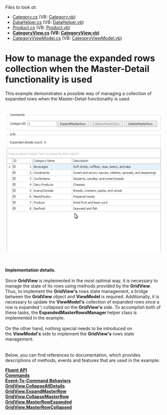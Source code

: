 <!-- default file list -->
*Files to look at*:

* [Category.cs](./CS/Models/Category.cs) (VB: [Category.vb](./VB/Models/Category.vb))
* [DataHelper.cs](./CS/Models/DataHelper.cs) (VB: [DataHelper.vb](./VB/Models/DataHelper.vb))
* [Product.cs](./CS/Models/Product.cs) (VB: [Product.vb](./VB/Models/Product.vb))
* **[CategoryView.cs](./CS/View/CategoryView.cs) (VB: [CategoryView.vb](./VB/View/CategoryView.vb))**
* [CategoryViewModel.cs](./CS/ViewModel/CategoryViewModel.cs) (VB: [CategoryViewModel.vb](./VB/ViewModel/CategoryViewModel.vb))
<!-- default file list end -->
# How to manage the expanded rows collection when the Master-Detail functionality is used


<p>This example demonstrates a possible way of managing a collection of expanded rows when the Master-Detail functionality is used.</p>
<br><img src="https://raw.githubusercontent.com/DevExpress-Examples/how-to-manage-the-expanded-rows-collection-when-the-master-detail-functionality-is-used-t470064/16.2.3+/media/83de3514-d6a5-11e6-80bf-00155d62480c.png"><br><br><br>
<p><strong>Implementation details.<br></strong><br>Since <strong>GridView</strong> is implemented in the most optimal way, it is necessary to manage the state of its rows using methods provided by the <strong>GridView</strong>. Thus, to implement the <strong>GridView's</strong> rows state management, a bridge between the <strong>GridView</strong> object and <strong>ViewModel </strong>is required. Additionally, it is necessary to update the <strong>ViewModel's</strong> collection of expanded rows once a row is expanded \ collapsed on the <strong>GridView's</strong> side. To accomplish both of these tasks, the <strong>ExpandedMasterRowsManager </strong>helper class is implemented in the example.  <br><br>On the other hand, nothing special needs to be introduced on the <strong>ViewModel's</strong> side to implement the <strong>GridView's</strong> rows state management.<br><br><br>Below, you can find references to documentation, which provides descriptions of methods, events and features that are used in the example:</p>
<strong><a href="https://documentation.devexpress.com/#WindowsForms/CustomDocument117019">Fluent API</a><br><a href="https://documentation.devexpress.com/WindowsForms/CustomDocument113965.aspx">Commands</a> </strong><br><strong><a href="https://documentation.devexpress.com/#WindowsForms/CustomDocument113975">Event-To-Command Behaviors</a></strong><br><strong><a href="https://documentation.devexpress.com/#WindowsForms/DevExpressXtraGridViewsGridGridView_CollapseAllDetailstopic">GridView.CollapseAllDetails</a><br><a href="https://documentation.devexpress.com/#WindowsForms/DevExpressXtraGridViewsGridGridView_ExpandMasterRowtopic">GridView.ExpandMasterRow</a><br><a href="https://documentation.devexpress.com/#WindowsForms/DevExpressXtraGridViewsGridGridView_CollapseMasterRowtopic">GridView.CollapseMasterRow</a><br> <a href="https://documentation.devexpress.com/#WindowsForms/DevExpressXtraGridViewsGridGridView_MasterRowExpandedtopic">GridView.MasterRowExpanded</a><br><a href="https://documentation.devexpress.com/#WindowsForms/DevExpressXtraGridViewsGridGridView_MasterRowCollapsedtopic">GridView.MasterRowCollapsed</a> </strong>

<br/>


